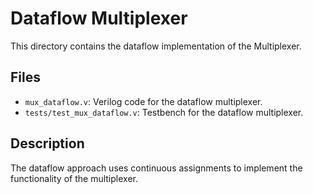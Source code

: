 # Dataflow Multiplexer

This directory contains the dataflow implementation of the Multiplexer.

## Files

- `mux_dataflow.v`: Verilog code for the dataflow multiplexer.
- `tests/test_mux_dataflow.v`: Testbench for the dataflow multiplexer.

## Description

The dataflow approach uses continuous assignments to implement the functionality of the multiplexer.
